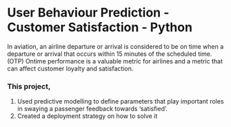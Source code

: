 # User Behaviour Prediction - Customer Satisfaction - Python

In aviation, an airline departure or arrival is considered to be on time when a departure or arrival that occurs within 15 minutes of the scheduled time. (OTP) Ontime performance is a valuable metric for airlines and a metric that can affect customer loyalty and satisfaction. 

### This project,

1. Used predictive modelling to define parameters that play important roles in swaying a passenger feedback towards ‘satisfied’.
2. Created a deployment strategy on how to solve it
